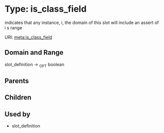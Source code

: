 
# Type: is_class_field


indicates that any instance, i,  the domain of this slot will include an assert of i s range

URI: [meta:is_class_field](https://w3id.org/biolink/biolinkml/meta/is_class_field)


## Domain and Range

slot_definition ->  <sub>OPT</sub> boolean

## Parents


## Children


## Used by

 * slot_definition
